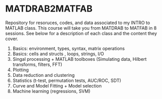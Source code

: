 # MATDRAB2MATFAB

Repository for resoruces, codes, and data associated to my INTRO to MATLAB class.
This course will take you from MATDRAB to MATFAB in 8 sessions.
See below for a description of each class and the content they cover.

1. Basics: environment, types, syntax, matrix operations 
2. Basics: cells and structs , loops, strings, I/O
3. Singal processing + MATLAB toolboxes (Simulating data, Hilbert transforms, filters, FFT)
4. Plotting
5. Data reduction and clustering 
6. Statistics (t-test, permutation tests, AUC/ROC, SDT) 
7. Curve and Model Fitting + Model selection 
8. Machine learning (regressions, SVM)

